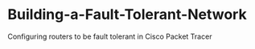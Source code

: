 # Building-a-Fault-Tolerant-Network
Configuring routers to be fault tolerant in Cisco Packet Tracer
